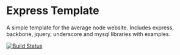 # Express Template

A simple template for the average node website.
Includes express, backbone, jquery, underscore and mysql libraries with examples.



[![Build Status](https://secure.travis-ci.org/Qazzian/expressTemplate.png?branch=master)](http://travis-ci.org/Qazzian/expressTemplate)

